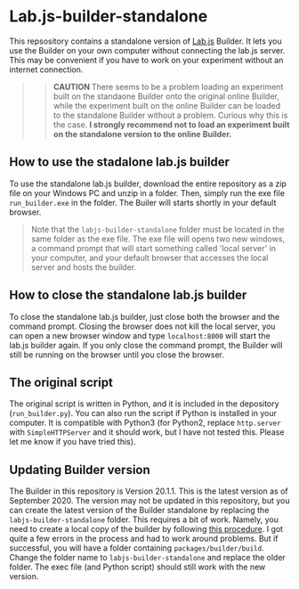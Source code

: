 # Lab.js-builder-standalone

This repsository contains a standalone version of [Lab.js](https://lab.js.org/) Builder. It lets you use the Builder on your own computer without connecting the lab.js server. This may be convenient if you have to work on your experiment without an internet connection. 

>> <strong> CAUTION </strong> There seems to be a problem loading an experiment built on the standaone Builder onto the original online Builder, while the experiment built on the online Builder can be loaded to the standalone Builder without a problem. Curious why this is the case. <strong> I strongly recommend not to load an experiment built on the standalone version to the online Builder. </strong>


## How to use the stadalone lab.js builder
To use the standalone lab.js builder, download the entire repository as a zip file on your Windows PC and unzip in a folder. Then, simply run the exe file `run_builder.exe` in the folder. The Builer will starts shortly in your default browser. 

>Note that the `labjs-builder-standalone` folder must be located in the same folder as the exe file. The exe file will opens two new windows, a command prompt that will start something called 'local server' in your computer, and your default browser that accesses the local server and hosts the builder.

## How to close the standalone lab.js builder
To close the standalone lab.js builder, just close both the browser and the command prompt. Closing the browser does not kill the local server, you can open a new browser window and type `localhost:8000` will  start the lab.js builder again. If you only close the command prompt, the Builder will still be running on the browser until you close the browser.

## The original script
The original script is written in Python, and it is included in the depository (`run_builder.py`). You can also run the script if Python is installed in your computer. It is compatible with Python3 (for Python2, replace `http.server` with `SimpleHTTPServer` and it should work, but I have not tested this. Please let me know if you have tried this).

## Updating Builder version
The Builder in this repository is Version 20.1.1. This is the latest version as of September 2020. The version may not be updated in this repository, but you can create the latest version of the Builder standalone by replacing the `labjs-builder-standalone` folder. This requires a bit of work. Namely, you need to create a local copy of the builder by following [this procedure](https://labjs.readthedocs.io/en/latest/meta/contribute/build.html). I got quite a few errors in the process and had to work around problems. But if successful, you will have a folder containing `packages/builder/build`. Change the folder name to `labjs-builder-standalone` and replace the older folder. The exec file (and Python script) should still work with the new version.

